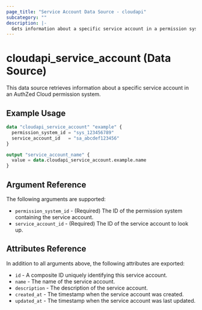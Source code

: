 ```yaml
---
page_title: "Service Account Data Source - cloudapi"
subcategory: ""
description: |-
  Gets information about a specific service account in a permission system.
---
```


# cloudapi_service_account (Data Source)

This data source retrieves information about a specific service account in an AuthZed Cloud permission system.

## Example Usage

```terraform
data "cloudapi_service_account" "example" {
  permission_system_id = "sys_123456789"
  service_account_id   = "sa_abcdef123456"
}

output "service_account_name" {
  value = data.cloudapi_service_account.example.name
}
```

## Argument Reference

The following arguments are supported:

* `permission_system_id` - (Required) The ID of the permission system containing the service account.
* `service_account_id` - (Required) The ID of the service account to look up.

## Attributes Reference

In addition to all arguments above, the following attributes are exported:

* `id` - A composite ID uniquely identifying this service account.
* `name` - The name of the service account.
* `description` - The description of the service account.
* `created_at` - The timestamp when the service account was created.
* `updated_at` - The timestamp when the service account was last updated. 
